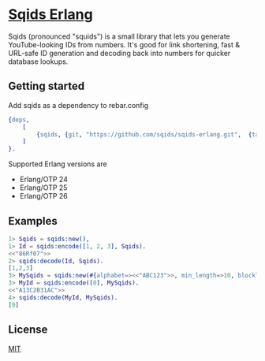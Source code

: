 # [Sqids Erlang](https://sqids.org/erlang)

Sqids (pronounced "squids") is a small library that lets you generate YouTube-looking IDs from numbers. It's good for link shortening, fast & URL-safe ID generation and decoding back into numbers for quicker database lookups.

## Getting started

Add sqids as a dependency to rebar.config
<!-- FIXME: 0.1.0 is unreleased. -->
```erlang
{deps,
    [
        {sqids, {git, "https://github.com/sqids/sqids-erlang.git",  {tag, "0.1.0"}}}
    ]
}.
```
Supported Erlang versions are 
  - Erlang/OTP 24
  - Erlang/OTP 25
  - Erlang/OTP 26

## Examples

```erlang
1> Sqids = sqids:new(),
1> Id = sqids:encode([1, 2, 3], Sqids).
<<"86Rf07">>
2> sqids:decode(Id, Sqids).
[1,2,3]
3> MySqids = sqids:new(#{alphabet=><<"ABC123">>, min_length=>10, blocklist=>[]}),
3> MyId = sqids:encode([0], MySqids).
<<"A13C2B31AC">>
4> sqids:decode(MyId, MySqids).
[0]
```

## License

[MIT](LICENSE)
